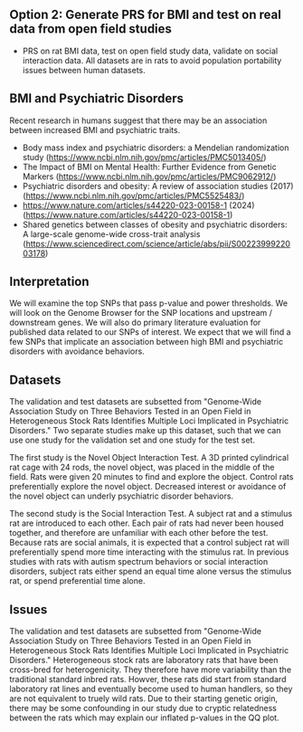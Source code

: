 ## Option 2: Generate PRS for BMI and test on real data from open field studies

* PRS on rat BMI data, test on open field study data, validate on social interaction data. All datasets are in rats to avoid population portability issues between human datasets.

## BMI and Psychiatric Disorders

Recent research in humans suggest that there may be an association between increased BMI and psychiatric traits.

* Body mass index and psychiatric disorders: a Mendelian randomization study (https://www.ncbi.nlm.nih.gov/pmc/articles/PMC5013405/)
* The Impact of BMI on Mental Health: Further Evidence from Genetic Markers (https://www.ncbi.nlm.nih.gov/pmc/articles/PMC9062912/)
* Psychiatric disorders and obesity: A review of association studies (2017) (https://www.ncbi.nlm.nih.gov/pmc/articles/PMC5525483/)
* https://www.nature.com/articles/s44220-023-00158-1 (2024) (https://www.nature.com/articles/s44220-023-00158-1)
* Shared genetics between classes of obesity and psychiatric disorders: A large-scale genome-wide cross-trait analysis (https://www.sciencedirect.com/science/article/abs/pii/S0022399922003178)

## Interpretation

We will examine the top SNPs that pass p-value and power thresholds. We will look on the Genome Browser for the SNP locations and upstream / downstream genes. We will also do primary literature evaluation for published data related to our SNPs of interest. We expect that we will find a few SNPs that implicate an association between high BMI and psychiatric disorders with avoidance behaviors.

## Datasets

The validation and test datasets are subsetted from "Genome-Wide Association Study on Three Behaviors Tested in an Open Field in Heterogeneous Stock Rats Identifies Multiple Loci Implicated in Psychiatric Disorders." Two separate studies make up this dataset, such that we can use one study for the validation set and one study for the test set.

The first study is the Novel Object Interaction Test. A 3D printed cylindrical rat cage with 24 rods, the novel object, was placed in the middle of the field. Rats were given 20 minutes to find and explore the object. Control rats preferentially explore the novel object. Decreased interest or avoidance of the novel object can underly psychiatric disorder behaviors.

The second study is the Social Interaction Test. A subject rat and a stimulus rat are introduced to each other. Each pair of rats had never been housed together, and therefore are unfamiliar with each other before the test. Because rats are social animals, it is expected that a control subject rat will preferentially spend more time interacting with the stimulus rat. In previous studies with rats with autism spectrum behaviors or social interaction disorders, subject rats either spend an equal time alone versus the stimulus rat, or spend preferential time alone.

## Issues

The validation and test datasets are subsetted from "Genome-Wide Association Study on Three Behaviors Tested in an Open Field in Heterogeneous Stock Rats Identifies Multiple Loci Implicated in Psychiatric Disorders."  Heterogeneous stock rats are laboratory rats that have been cross-bred for heterogenicity. They therefore have more variability than the traditional standard inbred rats. Howver, these rats did start from standard laboratory rat lines and eventually become used to human handlers, so they are not equivalent to truely wild rats. Due to their starting genetic origin, there may be some confounding in our study due to cryptic relatedness between the rats which may explain our inflated p-values in the QQ plot.